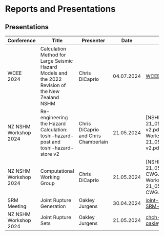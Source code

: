 # Reports and Presentations

## Presentations

| Conference | Title | Presenter | Date | File |
| --- | --- | --- | --- | --- |
| WCEE 2024 | Calculation Method for Large Seismic Hazard Models and the 2022 Revision of the New Zealand NSHM | Chris DiCaprio | 04.07.2024 | [WCEE_07_2024.pdf](./WCEE_07_2024.pdf) |
| NZ NSHM Workshop 2024 | Re-engineering the Hazard Calculation: toshi-hazard-post and toshi-hazard-store v2 | Chris DiCaprio and Chris Chamberlain | 21.05.2024 | [NSHM Workshop 21_05_2024 - THP v2.pdf](NSHM Workshop 21_05_2024 - THP v2.pdf) |
| NZ NSHM Workshop 2024 | Computational Working Group | Chris DiCaprio | 21.05.2024 | [NSHM Workshop 21_05_2024 - CWG.pdf](NSHM Workshop 21_05_2024 - CWG.pdf) |
| SRM Meeting | Joint Rupture Generation | Oakley Jurgens | 30.04.2024 | [joint-ruptures-SRM-April24.pdf](joint-ruptures-SRM-April24.pdf) |
| NZ NSHM Workshop 2024 | Joint Rupture Sets | Oakley Jurgens | 21.05.2024 | [chch-May2024-oakley.pdf](chch-May2024-oakley.pdf) |
